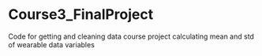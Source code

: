 # Course3_FinalProject
Code for getting and cleaning data course project calculating mean and std of wearable data variables 
